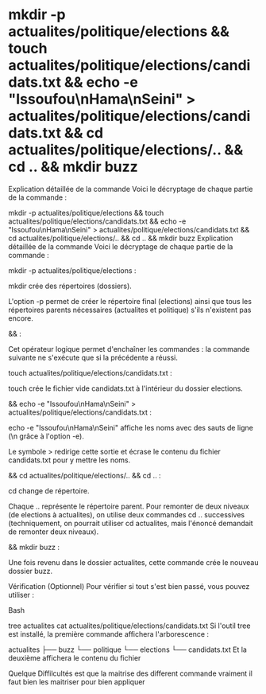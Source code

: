 
# mkdir -p actualites/politique/elections && touch actualites/politique/elections/candidats.txt && echo -e "Issoufou\nHama\nSeini" > actualites/politique/elections/candidats.txt && cd actualites/politique/elections/.. && cd .. && mkdir buzz 

Explication détaillée de la commande
Voici le décryptage de chaque partie de la commande :



mkdir -p actualites/politique/elections && touch actualites/politique/elections/candidats.txt && echo -e "Issoufou\nHama\nSeini" > actualites/politique/elections/candidats.txt && cd actualites/politique/elections/.. && cd .. && mkdir buzz
Explication détaillée de la commande
Voici le décryptage de chaque partie de la commande :

mkdir -p actualites/politique/elections :

mkdir crée des répertoires (dossiers).

L'option -p permet de créer le répertoire final (elections) ainsi que tous les répertoires parents nécessaires (actualites et politique) s'ils n'existent pas encore.

&& :

Cet opérateur logique permet d'enchaîner les commandes : la commande suivante ne s'exécute que si la précédente a réussi.

touch actualites/politique/elections/candidats.txt :

touch crée le fichier vide candidats.txt à l'intérieur du dossier elections.

&& echo -e "Issoufou\nHama\nSeini" > actualites/politique/elections/candidats.txt :

echo -e "Issoufou\nHama\nSeini" affiche les noms avec des sauts de ligne (\n grâce à l'option -e).

Le symbole > redirige cette sortie et écrase le contenu du fichier candidats.txt pour y mettre les noms.

&& cd actualites/politique/elections/.. && cd .. :

cd change de répertoire.

Chaque .. représente le répertoire parent. Pour remonter de deux niveaux (de elections à actualites), on utilise deux commandes cd .. successives (techniquement, on pourrait utiliser cd actualites, mais l'énoncé demandait de remonter deux niveaux).

&& mkdir buzz :

Une fois revenu dans le dossier actualites, cette commande crée le nouveau dossier buzz.

Vérification (Optionnel)
Pour vérifier si tout s'est bien passé, vous pouvez utiliser :

Bash

tree actualites
cat actualites/politique/elections/candidats.txt
Si l'outil tree est installé, la première commande affichera l'arborescence :

actualites
├── buzz
└── politique
    └── elections
        └── candidats.txt
Et la deuxième affichera le contenu du fichier

Quelque Diffilcultés est que la maitrise des different commande vraiment il faut bien les maitriser  pour bien appliquer 










